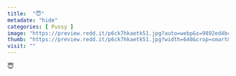 ```yaml
---
title:  "😇"
metadate: "hide"
categories: [ Pussy ]
image: "https://preview.redd.it/p6ck7hkaetk51.jpg?auto=webp&s=9892ed4bcd4809ca96a3d892165c534bd31ed91f"
thumb: "https://preview.redd.it/p6ck7hkaetk51.jpg?width=640&crop=smart&auto=webp&s=52f26b4d6d8500e5e8a33cd20e3484e36e28d331"
visit: ""
---
```

😇
